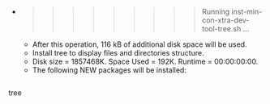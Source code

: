 * >>>>>>>>> Running inst-min-con-xtra-dev-tool-tree.sh ...
  * After this operation, 116 kB of additional disk space will be used.
  * Install tree to display files and directories structure.
  * Disk size = 1857468K. Space Used = 192K. Runtime = 00:00:00:00.
  * The following NEW packages will be installed:
  ```bash
tree
  ```
